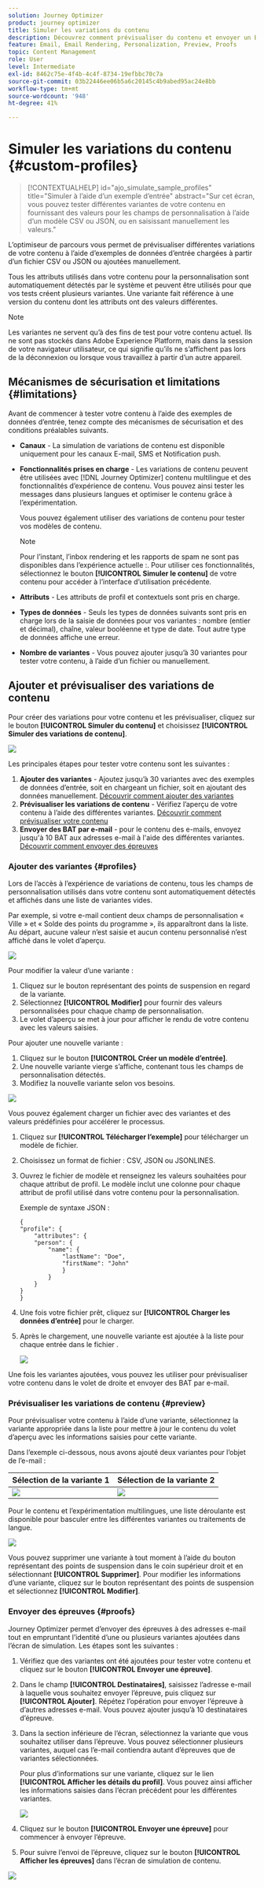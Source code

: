 ```yaml
---
solution: Journey Optimizer
product: journey optimizer
title: Simuler les variations du contenu
description: Découvrez comment prévisualiser du contenu et envoyer un BAT d’e-mail en utilisant des exemples de données d’entrée provenant d’un fichier CSV ou JSON ou ajoutées manuellement.
feature: Email, Email Rendering, Personalization, Preview, Proofs
topic: Content Management
role: User
level: Intermediate
exl-id: 8462c75e-4f4b-4c4f-8734-19efbbc70c7a
source-git-commit: 03b22446ee06b5a6c20145c4b9abed95ac24e8bb
workflow-type: tm+mt
source-wordcount: '948'
ht-degree: 41%

---
```


# Simuler les variations du contenu {#custom-profiles}

>[!CONTEXTUALHELP]
>id="ajo_simulate_sample_profiles"
>title="Simuler à l’aide d’un exemple d’entrée"
>abstract="Sur cet écran, vous pouvez tester différentes variantes de votre contenu en fournissant des valeurs pour les champs de personnalisation à l’aide d’un modèle CSV ou JSON, ou en saisissant manuellement les valeurs."

L’optimiseur de parcours vous permet de prévisualiser différentes variations de votre contenu à l’aide d’exemples de données d’entrée chargées à partir d’un fichier CSV ou JSON ou ajoutées manuellement.

Tous les attributs utilisés dans votre contenu pour la personnalisation sont automatiquement détectés par le système et peuvent être utilisés pour que vos tests créent plusieurs variantes. Une variante fait référence à une version du contenu dont les attributs ont des valeurs différentes.

>[!NOTE]
>
>Les variantes ne servent qu’à des fins de test pour votre contenu actuel. Ils ne sont pas stockés dans Adobe Experience Platform, mais dans la session de votre navigateur utilisateur, ce qui signifie qu’ils ne s’affichent pas lors de la déconnexion ou lorsque vous travaillez à partir d’un autre appareil.

## Mécanismes de sécurisation et limitations {#limitations}

Avant de commencer à tester votre contenu à l’aide des exemples de données d’entrée, tenez compte des mécanismes de sécurisation et des conditions préalables suivants.

* **Canaux** - La simulation de variations de contenu est disponible uniquement pour les canaux E-mail, SMS et Notification push.

* **Fonctionnalités prises en charge** - Les variations de contenu peuvent être utilisées avec [!DNL Journey Optimizer] contenu multilingue et des fonctionnalités d’expérience de contenu. Vous pouvez ainsi tester les messages dans plusieurs langues et optimiser le contenu grâce à l’expérimentation.

  Vous pouvez également utiliser des variations de contenu pour tester vos modèles de contenu.

  >[!NOTE]
  >
  >Pour l’instant, l’inbox rendering et les rapports de spam ne sont pas disponibles dans l’expérience actuelle :. Pour utiliser ces fonctionnalités, sélectionnez le bouton **[!UICONTROL Simuler le contenu]** de votre contenu pour accéder à l’interface d’utilisation précédente.

* **Attributs** - Les attributs de profil et contextuels sont pris en charge.

* **Types de données** - Seuls les types de données suivants sont pris en charge lors de la saisie de données pour vos variantes : nombre (entier et décimal), chaîne, valeur booléenne et type de date. Tout autre type de données affiche une erreur.

* **Nombre de variantes** - Vous pouvez ajouter jusqu’à 30 variantes pour tester votre contenu, à l’aide d’un fichier ou manuellement.

## Ajouter et prévisualiser des variations de contenu

Pour créer des variations pour votre contenu et les prévisualiser, cliquez sur le bouton **[!UICONTROL Simuler du contenu]** et choisissez **[!UICONTROL Simuler des variations de contenu]**.

![](assets/simulate-sample.png)

Les principales étapes pour tester votre contenu sont les suivantes :

1. **Ajouter des variantes** - Ajoutez jusqu’à 30 variantes avec des exemples de données d’entrée, soit en chargeant un fichier, soit en ajoutant des données manuellement. [Découvrir comment ajouter des variantes](#profiles)
1. **Prévisualiser les variations de contenu** - Vérifiez l’aperçu de votre contenu à l’aide des différentes variantes. [Découvrir comment prévisualiser votre contenu](#preview)
1. **Envoyer des BAT par e-mail** - pour le contenu des e-mails, envoyez jusqu&#39;à 10 BAT aux adresses e-mail à l&#39;aide des différentes variantes. [Découvrir comment envoyer des épreuves](#proofs)

### Ajouter des variantes {#profiles}

Lors de l’accès à l’expérience de variations de contenu, tous les champs de personnalisation utilisés dans votre contenu sont automatiquement détectés et affichés dans une liste de variantes vides.

Par exemple, si votre e-mail contient deux champs de personnalisation « Ville » et « Solde des points du programme », ils apparaîtront dans la liste. Au départ, aucune valeur n’est saisie et aucun contenu personnalisé n’est affiché dans le volet d’aperçu.

![](assets/simulate-custom-variants-list.png)

Pour modifier la valeur d’une variante :

1. Cliquez sur le bouton représentant des points de suspension en regard de la variante.
1. Sélectionnez **[!UICONTROL Modifier]** pour fournir des valeurs personnalisées pour chaque champ de personnalisation.
1. Le volet d’aperçu se met à jour pour afficher le rendu de votre contenu avec les valeurs saisies.

Pour ajouter une nouvelle variante :

1. Cliquez sur le bouton **[!UICONTROL Créer un modèle d’entrée]**.
1. Une nouvelle variante vierge s’affiche, contenant tous les champs de personnalisation détectés.
1. Modifiez la nouvelle variante selon vos besoins.

![](assets/simulate-custom-add.png)

Vous pouvez également charger un fichier avec des variantes et des valeurs prédéfinies pour accélérer le processus.

1. Cliquez sur **[!UICONTROL Télécharger l’exemple]** pour télécharger un modèle de fichier.
1. Choisissez un format de fichier : CSV, JSON ou JSONLINES.
1. Ouvrez le fichier de modèle et renseignez les valeurs souhaitées pour chaque attribut de profil. Le modèle inclut une colonne pour chaque attribut de profil utilisé dans votre contenu pour la personnalisation.

   Exemple de syntaxe JSON :

   ```
   {
   "profile": {
       "attributes": {
       "person": {
           "name": {
               "lastName": "Doe",
               "firstName": "John"
               }
           }
       }
   }
   }
   ```

1. Une fois votre fichier prêt, cliquez sur **[!UICONTROL Charger les données d’entrée]** pour le charger.
1. Après le chargement, une nouvelle variante est ajoutée à la liste pour chaque entrée dans le fichier .

   ![](assets/simulate-custom-variants.png)

Une fois les variantes ajoutées, vous pouvez les utiliser pour prévisualiser votre contenu dans le volet de droite et envoyer des BAT par e-mail.

### Prévisualiser les variations de contenu {#preview}

Pour prévisualiser votre contenu à l’aide d’une variante, sélectionnez la variante appropriée dans la liste pour mettre à jour le contenu du volet d’aperçu avec les informations saisies pour cette variante.

Dans l’exemple ci-dessous, nous avons ajouté deux variantes pour l’objet de l’e-mail :

| Sélection de la variante 1 | Sélection de la variante 2 |
|----------|-------------|
| ![](assets/simulate-custom-boxes.png) | ![](assets/simulate-custom-boxes2.png) |

Pour le contenu et l’expérimentation multilingues, une liste déroulante est disponible pour basculer entre les différentes variantes ou traitements de langue.

![](assets/simulate-custom-experiment.png)

Vous pouvez supprimer une variante à tout moment à l’aide du bouton représentant des points de suspension dans le coin supérieur droit et en sélectionnant **[!UICONTROL Supprimer]**. Pour modifier les informations d’une variante, cliquez sur le bouton représentant des points de suspension et sélectionnez **[!UICONTROL Modifier]**.

### Envoyer des épreuves {#proofs}

Journey Optimizer permet d’envoyer des épreuves à des adresses e-mail tout en empruntant l’identité d’une ou plusieurs variantes ajoutées dans l’écran de simulation. Les étapes sont les suivantes :

1. Vérifiez que des variantes ont été ajoutées pour tester votre contenu et cliquez sur le bouton **[!UICONTROL Envoyer une épreuve]**.

1. Dans le champ **[!UICONTROL Destinataires]**, saisissez l’adresse e-mail à laquelle vous souhaitez envoyer l’épreuve, puis cliquez sur **[!UICONTROL Ajouter]**. Répétez l’opération pour envoyer l’épreuve à d’autres adresses e-mail. Vous pouvez ajouter jusqu’à 10 destinataires d’épreuve.

1. Dans la section inférieure de l’écran, sélectionnez la variante que vous souhaitez utiliser dans l’épreuve. Vous pouvez sélectionner plusieurs variantes, auquel cas l’e-mail contiendra autant d’épreuves que de variantes sélectionnées.

   Pour plus d’informations sur une variante, cliquez sur le lien **[!UICONTROL Afficher les détails du profil]**. Vous pouvez ainsi afficher les informations saisies dans l’écran précédent pour les différentes variantes.

   ![](assets/simulate-custom-proofs.png)

1. Cliquez sur le bouton **[!UICONTROL Envoyer une épreuve]** pour commencer à envoyer l’épreuve.

1. Pour suivre l’envoi de l’épreuve, cliquez sur le bouton **[!UICONTROL Afficher les épreuves]** dans l’écran de simulation de contenu.

![](assets/simulate-custom-sent-proofs.png)
